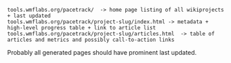 
```
tools.wmflabs.org/pacetrack/  -> home page listing of all wikiprojects + last updated
tools.wmflabs.org/pacetrack/project-slug/index.html -> metadata + high-level progress table + link to article list
tools.wmflabs.org/pacetrack/project-slug/articles.html  -> table of articles and metrics and possibly call-to-action links
```

Probably all generated pages should have prominent last updated.

